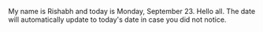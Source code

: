 My name is Rishabh and today is Monday, September 23. Hello all. The date will automatically update to today's date in case you did not notice.
